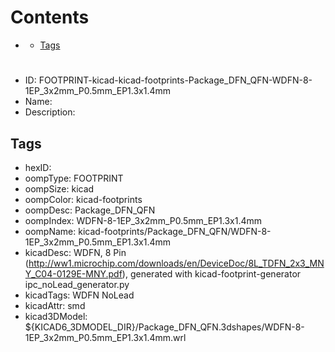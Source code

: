 



Contents
========

* [](#)
	* [Tags](#tags)

# 

- ID: FOOTPRINT-kicad-kicad-footprints-Package_DFN_QFN-WDFN-8-1EP_3x2mm_P0.5mm_EP1.3x1.4mm
- Name: 
- Description: 

## Tags

- hexID: 
- oompType: FOOTPRINT
- oompSize: kicad
- oompColor: kicad-footprints
- oompDesc: Package_DFN_QFN
- oompIndex: WDFN-8-1EP_3x2mm_P0.5mm_EP1.3x1.4mm
- oompName: kicad-footprints/Package_DFN_QFN/WDFN-8-1EP_3x2mm_P0.5mm_EP1.3x1.4mm
- kicadDesc: WDFN, 8 Pin (http://ww1.microchip.com/downloads/en/DeviceDoc/8L_TDFN_2x3_MNY_C04-0129E-MNY.pdf), generated with kicad-footprint-generator ipc_noLead_generator.py
- kicadTags: WDFN NoLead
- kicadAttr: smd
- kicad3DModel: ${KICAD6_3DMODEL_DIR}/Package_DFN_QFN.3dshapes/WDFN-8-1EP_3x2mm_P0.5mm_EP1.3x1.4mm.wrl
